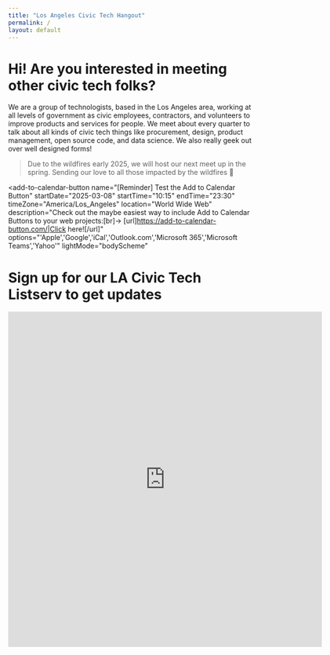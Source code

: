 ```yaml
---
title: "Los Angeles Civic Tech Hangout"
permalink: /
layout: default
---
```


<script src="https://cdn.jsdelivr.net/npm/add-to-calendar-button@2" async defer></script>

# Hi! Are you interested in meeting other civic tech folks?

We are a group of technologists, based in the Los Angeles area, working at all levels of government as civic employees, contractors, and volunteers to improve products and services for people. We meet about every quarter to talk about all kinds of civic tech things like procurement, design, product management, open source code, and data science. We also really geek out over well designed forms! 

> Due to the wildfires early 2025, we will host our next meet up in the spring. Sending our love to all those impacted by the wildfires :blue_heart:

<add-to-calendar-button
  name="[Reminder] Test the Add to Calendar Button"
  startDate="2025-03-08"
  startTime="10:15"
  endTime="23:30"
  timeZone="America/Los_Angeles"
  location="World Wide Web"
  description="Check out the maybe easiest way to include Add to Calendar Buttons to your web projects:[br]→ [url]https://add-to-calendar-button.com/|Click here![/url]"
  options="'Apple','Google','iCal','Outlook.com','Microsoft 365','Microsoft Teams','Yahoo'"
  lightMode="bodyScheme"
></add-to-calendar-button>


# Sign up for our LA Civic Tech Listserv to get updates

<iframe src="https://docs.google.com/forms/d/e/1FAIpQLSfO1nXyQ4aHt4MMRpTTHI2bfv2KifDTFNzfYEz7_-FAC_wUhg/viewform?embedded=true" width="640" height="684" frameborder="0" marginheight="0" marginwidth="0">Loading…</iframe>



